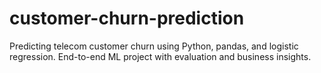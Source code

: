 # customer-churn-prediction
Predicting telecom customer churn using Python, pandas, and logistic regression. End-to-end ML project with evaluation and business insights.
